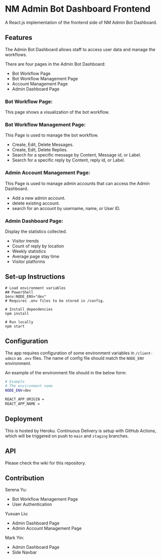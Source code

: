 # **NM Admin Bot Dashboard Frontend**

A React.js implementation of the frontend side of NM Admin Bot Dashboard.

## **Features**

The Admin Bot Dashboard allows staff to access user data and manage the workflows. 

There are four pages in the Admin Bot Dashboard:
- Bot Workflow Page 
- Bot Workflow Management Page
- Account Management Page
- Admin Dashboard Page

### Bot Workflow Page:
This page shows a visualization of the bot workflow.

### Bot Workflow Management Page:
This Page is used to manage the bot workflow. 
- Create, Edit, Delete Messages.
- Create, Edit, Delete Replies.
- Search for a specific message by Content, Message id, or Label.
- Search for a specific reply by Content, reply id, or Label.

### Admin Account Management Page:
This Page is used to manage admin accounts that can access the Admin Dashboard.
- Add a new admin account.
- delete existing account.
- search for an account by username, name, or User ID.

### Admin Dashboard Page:
Display the statistics collected.
- Visitor trends
- Count of reply by location
- Weekly statistics
- Average page stay time
- Visitor platforms

## **Set-up Instructions**


```shell
# Load environment variables
## PowerShell
$env:NODE_ENV="dev"
# Requires .env files to be stored in /config.

# Install dependencies
npm install

# Run locally
npm start
```

## **Configuration**

The app requires configuration of some environment variables in `/client-admin` as `.env` files. The name of config file should match the `NODE_ENV` environment.

An example of the environment file should in the below form:

```sh
# Example
# The environment name
NODE_ENV=dev

REACT_APP_ORIGIN =
REACT_APP_NAME =
```

## **Deployment**

This is hosted by Heroku. Continuous Delivery is setup with GitHub Actions, which will be triggered on push to `main` and `staging` branches.

## **API**

Please check the wiki for this repository.

## **Contribution**

Serena Yu:
 - Bot Workflow Management Page
 - User Authentication

Yuxuan Liu:
 - Admin Dashboard Page
 - Admin Account Management Page

Mark Yin:
 - Admin Dashboard Page
 - Side Navbar
